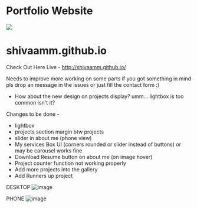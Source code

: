# Portfolio Website 
<a href="https://hits.seeyoufarm.com"><img src="https://hits.seeyoufarm.com/api/count/incr/badge.svg?url=https%3A%2F%2Fgithub.com%2Fshivaamm%2Fshivaamm.github.io&count_bg=%23443DC8&title_bg=%23272753&icon=codersrank.svg&icon_color=%23F1F1F1&title=hits&edge_flat=false"/></a>

# shivaamm.github.io

Check Out Here Live - http://shivaamm.github.io/

Needs to improve more working on some parts if you got something in mind pls drop an message in the issues or just fill the contact form :)
* How about the new design on projects display? umm... lightbox is too common isn't it?

Changes to be done - 
* lightbox
* projects section margin btw projects
* slider in about me (phone view)
* My services Box UI (corners rounded or slider instead of buttons) or may be carousel works fine
* Download Resume button on about me (on image hover)
* Project counter function not working properly
* Add more projects into the gallery
* Add Runners up project


DESKTOP
![image](https://user-images.githubusercontent.com/59584173/127740973-5244b475-7a8a-441a-b076-ea6f91b3bbbb.png)

PHONE
![image](https://user-images.githubusercontent.com/59584173/127740994-6a46d4e1-2f7d-4b16-841f-3795e1f3ff0c.png)



<!-- Personal Website repository
-will be using different libraries
-free images
-vector images
-recommendations photos error
-projects demp


Particle.js

lightbox

freepik

lootie files

threejs and webgl learning
 -->
